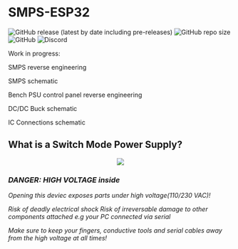 # SMPS-ESP32
<p align="left">
<img alt="GitHub release (latest by date including pre-releases)" src="https://img.shields.io/github/v/release/Googool/SMPS-ESP32?include_prereleases&style=flat-square"> <img alt="GitHub repo size" src="https://img.shields.io/github/repo-size/Googool/SMPS-ESP32?style=flat-square"> <img alt="GitHub" src="https://img.shields.io/github/license/Googool/SMPS-ESP32?style=flat-square"> <img alt="Discord" src="https://img.shields.io/discord/992773799542005832?style=flat-square">
</p>

Work in progress:

SMPS reverse engineering

SMPS schematic

Bench PSU control panel reverse engineering

DC/DC Buck schematic

IC Connections schematic



## What is a Switch Mode Power Supply?
<p align="center">
  <img src="https://user-images.githubusercontent.com/56870446/183159402-109cda82-ef0b-4818-8caa-b03ac93d7fc1.png">
</p>

### *DANGER: HIGH VOLTAGE inside*
*Opening this deviec exposes parts under high voltage(110/230 VAC)!*

*Risk of deadly electrical shock*
*Risk of irreversable damage to other components attached e.g your PC connected via serial*

*Make sure to keep your fingers, conductive tools and serial cables away from the high voltage at all times!*


[^1]: https://en.wikipedia.org/wiki/Rectifier
